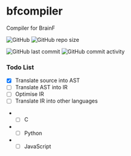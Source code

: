 # bfcompiler
Compiler for BrainF

![GitHub](https://img.shields.io/github/license/esdevver/bfcompiler)
![GitHub repo size](https://img.shields.io/github/repo-size/esdevver/bfcompiler)

![GitHub last commit](https://img.shields.io/github/last-commit/esdevver/bfcompiler)
![GitHub commit activity](https://img.shields.io/github/commit-activity/m/esdevver/bfcompiler)

### Todo List
- [x] Translate source into AST
- [ ] Translate AST into IR
- [ ] Optimise IR
- [ ] Translate IR into other languages
- - [ ] C
- - [ ] Python
- - [ ] JavaScript

